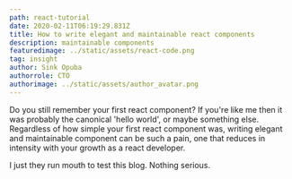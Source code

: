 ```yaml
---
path: react-tutorial
date: 2020-02-11T06:19:29.831Z
title: How to write elegant and maintainable react components
description: maintainable components
featuredimage: ../static/assets/react-code.png
tag: insight
author: Sink Opuba
authorrole: CTO
authorimage: ../static/assets/author_avatar.png
---
```

Do you still remember your first react component? If you're like me then it was probably the canonical 'hello world', or maybe something else. Regardless of how simple your first react component was, writing elegant and maintainable component can be such a pain, one that reduces in intensity with your growth as a react developer.

I just they run mouth to test this blog. Nothing serious.
